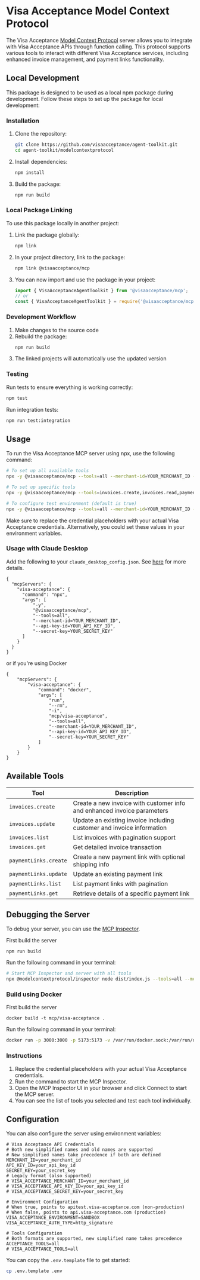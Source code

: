 # Visa Acceptance Model Context Protocol

The Visa Acceptance [Model Context Protocol](https://modelcontextprotocol.com/) server allows you to integrate with Visa Acceptance APIs through function calling. This protocol supports various tools to interact with different Visa Acceptance services, including enhanced invoice management, and payment links functionality.

## Local Development

This package is designed to be used as a local npm package during development. Follow these steps to set up the package for local development:

### Installation

1. Clone the repository:
   ```bash
   git clone https://github.com/visaacceptance/agent-toolkit.git
   cd agent-toolkit/modelcontextprotocol
   ```

2. Install dependencies:
   ```bash
   npm install
   ```

3. Build the package:
   ```bash
   npm run build
   ```

### Local Package Linking

To use this package locally in another project:

1. Link the package globally:
   ```bash
   npm link
   ```

2. In your project directory, link to the package:
   ```bash
   npm link @visaacceptance/mcp
   ```

3. You can now import and use the package in your project:
   ```javascript
   import { VisaAcceptanceAgentToolkit } from '@visaacceptance/mcp';
   // or
   const { VisaAcceptanceAgentToolkit } = require('@visaacceptance/mcp');
   ```

### Development Workflow

1. Make changes to the source code
2. Rebuild the package:
   ```bash
   npm run build
   ```
3. The linked projects will automatically use the updated version

### Testing

Run tests to ensure everything is working correctly:
```bash
npm test
```

Run integration tests:
```bash
npm run test:integration
```

## Usage

To run the Visa Acceptance MCP server using npx, use the following command:

```bash
# To set up all available tools
npx -y @visaacceptance/mcp --tools=all --merchant-id=YOUR_MERCHANT_ID --api-key-id=YOUR_API_KEY_ID --secret-key=YOUR_SECRET_KEY

# To set up specific tools 
npx -y @visaacceptance/mcp --tools=invoices.create,invoices.read,paymentLinks.create,paymentLinks.read --merchant-id=YOUR_MERCHANT_ID --api-key-id=YOUR_API_KEY_ID --secret-key=YOUR_SECRET_KEY

# To configure test environment (default is true)
npx -y @visaacceptance/mcp --tools=all --merchant-id=YOUR_MERCHANT_ID --api-key-id=YOUR_API_KEY_ID --secret-key=YOUR_SECRET_KEY --use-test-env=true
```

Make sure to replace the credential placeholders with your actual Visa Acceptance credentials. Alternatively, you could set these values in your environment variables.

### Usage with Claude Desktop

Add the following to your `claude_desktop_config.json`. See [here](https://modelcontextprotocol.io/quickstart/user) for more details.

```
{
  "mcpServers": {
    "visa-acceptance": {
      "command": "npx",
      "args": [
          "-y",
          "@visaacceptance/mcp",
          "--tools=all",
          "--merchant-id=YOUR_MERCHANT_ID",
          "--api-key-id=YOUR_API_KEY_ID",
          "--secret-key=YOUR_SECRET_KEY"
      ]
    }
  }
}
```

or if you're using Docker

```
{
    "mcpServers": {
        "visa-acceptance": {
            "command": "docker",
            "args": [
                "run",
                "--rm",
                "-i",
                "mcp/visa-acceptance",
                "--tools=all",
                "--merchant-id=YOUR_MERCHANT_ID",
                "--api-key-id=YOUR_API_KEY_ID",
                "--secret-key=YOUR_SECRET_KEY"
            ]
        }
    }
}
```

## Available Tools

| Tool                    | Description                                                                |
| ----------------------- | -------------------------------------------------------------------------- |
| `invoices.create`       | Create a new invoice with customer info and enhanced invoice parameters    |
| `invoices.update`       | Update an existing invoice including customer and invoice information      |
| `invoices.list`         | List invoices with pagination support                                      |
| `invoices.get`          | Get detailed invoice transaction                                               |
| `paymentLinks.create`   | Create a new payment link with optional shipping info                      |
| `paymentLinks.update`   | Update an existing payment link                                            |
| `paymentLinks.list`     | List payment links with pagination                                         |
| `paymentLinks.get`      | Retrieve details of a specific payment link                                |

## Debugging the Server

To debug your server, you can use the [MCP Inspector](https://modelcontextprotocol.io/docs/tools/inspector).

First build the server

```
npm run build
```

Run the following command in your terminal:

```bash
# Start MCP Inspector and server with all tools
npx @modelcontextprotocol/inspector node dist/index.js --tools=all --merchant-id=YOUR_MERCHANT_ID --api-key-id=YOUR_API_KEY_ID --secret-key=YOUR_SECRET_KEY
```

### Build using Docker

First build the server

```
docker build -t mcp/visa-acceptance .
```

Run the following command in your terminal:

```bash
docker run -p 3000:3000 -p 5173:5173 -v /var/run/docker.sock:/var/run/docker.sock mcp/inspector docker run --rm -i mcp/visa-acceptance --tools=all --merchant-id=YOUR_MERCHANT_ID --api-key-id=YOUR_API_KEY_ID --secret-key=YOUR_SECRET_KEY
```

### Instructions

1. Replace the credential placeholders with your actual Visa Acceptance credentials.
2. Run the command to start the MCP Inspector.
3. Open the MCP Inspector UI in your browser and click Connect to start the MCP server.
4. You can see the list of tools you selected and test each tool individually.

## Configuration

You can also configure the server using environment variables:

```
# Visa Acceptance API Credentials
# Both new simplified names and old names are supported
# New simplified names take precedence if both are defined
MERCHANT_ID=your_merchant_id
API_KEY_ID=your_api_key_id
SECRET_KEY=your_secret_key
# Legacy format (also supported)
# VISA_ACCEPTANCE_MERCHANT_ID=your_merchant_id
# VISA_ACCEPTANCE_API_KEY_ID=your_api_key_id
# VISA_ACCEPTANCE_SECRET_KEY=your_secret_key

# Environment Configuration
# When true, points to apitest.visa-acceptance.com (non-production)
# When false, points to api.visa-acceptance.com (production)
VISA_ACCEPTANCE_ENVIRONMENT=SANDBOX
VISA_ACCEPTANCE_AUTH_TYPE=http_signature

# Tools Configuration
# Both formats are supported, new simplified name takes precedence
ACCEPTANCE_TOOLS=all
# VISA_ACCEPTANCE_TOOLS=all
```

You can copy the `.env.template` file to get started:

```bash
cp .env.template .env
```